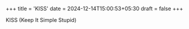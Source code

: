 +++
title = 'KISS'
date = 2024-12-14T15:00:53+05:30
draft = false
+++

KISS (Keep It Simple Stupid)

